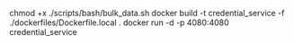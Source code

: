 chmod +x ./scripts/bash/bulk_data.sh
docker build -t credential_service -f ./dockerfiles/Dockerfile.local .
docker run -d -p 4080:4080 credential_service
